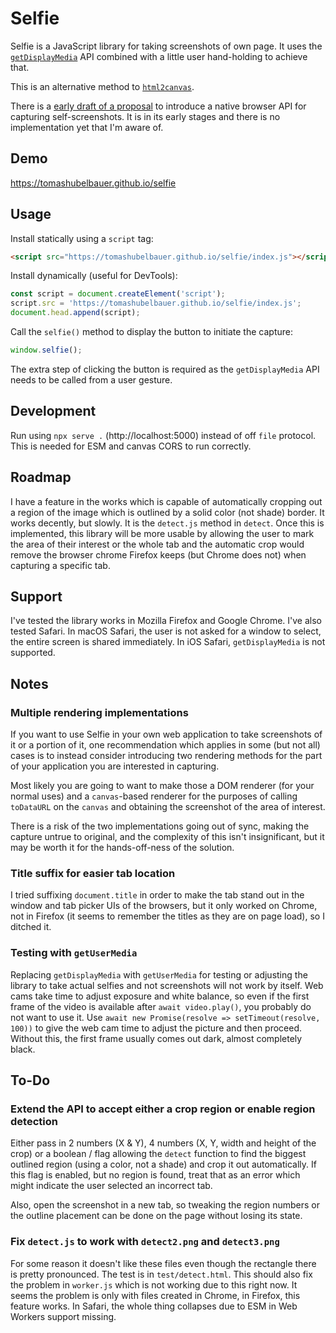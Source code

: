 # Selfie

Selfie is a JavaScript library for taking screenshots of own page. It uses the
[`getDisplayMedia`](https://developer.mozilla.org/en-US/docs/Web/API/MediaDevices/getDisplayMedia)
API combined with a little user hand-holding to achieve that.

This is an alternative method to [`html2canvas`](https://github.com/niklasvh/html2canvas).

There is a [early draft of a proposal](https://eladalon1983.github.io/mediacapture-screenshot)
to introduce a native browser API for capturing self-screenshots. It is in its
early stages and there is no implementation yet that I'm aware of.

## Demo

https://tomashubelbauer.github.io/selfie

## Usage

Install statically using a `script` tag:

```html
<script src="https://tomashubelbauer.github.io/selfie/index.js"></script>
```

Install dynamically (useful for DevTools):

```js
const script = document.createElement('script');
script.src = 'https://tomashubelbauer.github.io/selfie/index.js';
document.head.append(script);
```

Call the `selfie()` method to display the button to initiate the capture:

```js
window.selfie();
```

The extra step of clicking the button is required as the `getDisplayMedia` API
needs to be called from a user gesture.

## Development

Run using `npx serve .` (http://localhost:5000) instead of off `file` protocol.
This is needed for ESM and canvas CORS to run correctly.

## Roadmap

I have a feature in the works which is capable of automatically cropping out a
region of the image which is outlined by a solid color (not shade) border. It
works decently, but slowly. It is the `detect.js` method in `detect`. Once this
is implemented, this library will be more usable by allowing the user to mark
the area of their interest or the whole tab and the automatic crop would remove
the browser chrome Firefox keeps (but Chrome does not) when capturing a specific
tab.

## Support

I've tested the library works in Mozilla Firefox and Google Chrome. I've also
tested Safari. In macOS Safari, the user is not asked for a window to select,
the entire screen is shared immediately. In iOS Safari, `getDisplayMedia` is not
supported.

## Notes

### Multiple rendering implementations

If you want to use Selfie in your own web application to take screenshots of it
or a portion of it, one recommendation which applies in some (but not all) cases
is to instead consider introducing two rendering methods for the part of your
application you are interested in capturing.

Most likely you are going to want to make those a DOM renderer (for your normal
uses) and a `canvas`-based renderer for the purposes of calling `toDataURL` on
the `canvas` and obtaining the screenshot of the area of interest.

There is a risk of the two implementations going out of sync, making the capture
untrue to original, and the complexity of this isn't insignificant, but it may
be worth it for the hands-off-ness of the solution.

### Title suffix for easier tab location

I tried suffixing `document.title` in order to make the tab stand out in the
window and tab picker UIs of the browsers, but it only worked on Chrome, not in
Firefox (it seems to remember the titles as they are on page load), so I ditched
it.

### Testing with `getUserMedia`

Replacing `getDisplayMedia` with `getUserMedia` for testing or adjusting the
library to take actual selfies and not screenshots will not work by itself.
Web cams take time to adjust exposure and white balance, so even if the first
frame of the video is available after `await video.play()`, you probably do not
want to use it. Use `await new Promise(resolve => setTimeout(resolve, 100))` to
give the web cam time to adjust the picture and then proceed. Without this, the
first frame usually comes out dark, almost completely black.

## To-Do

### Extend the API to accept either a crop region or enable region detection

Either pass in 2 numbers (X & Y), 4 numbers (X, Y, width and height of the crop)
or a boolean / flag allowing the `detect` function to find the biggest outlined
region (using a color, not a shade) and crop it out automatically. If this flag
is enabled, but no region is found, treat that as an error which might indicate
the user selected an incorrect tab.

Also, open the screenshot in a new tab, so tweaking the region numbers or the
outline placement can be done on the page without losing its state.

### Fix `detect.js` to work with `detect2.png` and `detect3.png`

For some reason it doesn't like these files even though the rectangle there is
pretty pronounced. The test is in `test/detect.html`. This should also fix the
problem in `worker.js` which is not working due to this right now. It seems the
problem is only with files created in Chrome, in Firefox, this feature works.
In Safari, the whole thing collapses due to ESM in Web Workers support missing.

